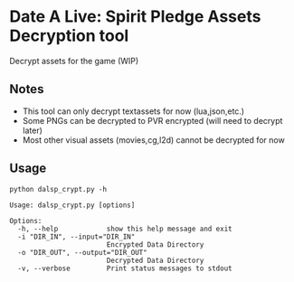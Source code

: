 # Date A Live: Spirit Pledge Assets Decryption tool
Decrypt assets for the game (WIP)
## Notes
- This tool can only decrypt textassets for now (lua,json,etc.)  
- Some PNGs can be decrypted to PVR encrypted (will need to decrypt later)  
- Most other visual assets (movies,cg,l2d) cannot be decrypted for now
## Usage
```
python dalsp_crypt.py -h

Usage: dalsp_crypt.py [options]

Options:
  -h, --help            show this help message and exit
  -i "DIR_IN", --input="DIR_IN"
                        Encrypted Data Directory
  -o "DIR_OUT", --output="DIR_OUT"
                        Decrypted Data Directory
  -v, --verbose         Print status messages to stdout
```